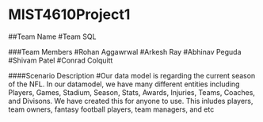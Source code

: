 # MIST4610Project1

##Team Name
#Team SQL

###Team Members
#Rohan Aggawrwal
#Arkesh Ray
#Abhinav Peguda
#Shivam Patel
#Conrad Colquitt

####Scenario Description
#Our data model is regarding the current season of the NFL. In our datamodel, we have many different entities including Players, Games, Stadium, Season, Stats, Awards, Injuries, Teams, Coaches, and Divisons. We have created this for anyone to use. This inludes players, team owners, fantasy football players, team managers, and etc

